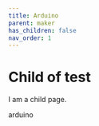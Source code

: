 ```yaml
---
title: Arduino
parent: maker
has_children: false
nav_order: 1
---
```


# Child of test

I am a child page.

arduino
